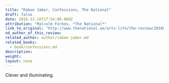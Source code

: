 ```yaml
---
title: "Rabee Jaber, Confessions, The National"
draft: false
date: 2016-12-16T17:54:00.000Z
attribution: "Malcolm Forbes, *The National*"
link_to_original: "http://www.thenational.ae/arts-life/the-review/20160323/book-review-rabee-jabers-confessions---an-unflinching-portrait-of-lebanons-civil-war"
nd_author_of_this_review:
related_author: author/rabee-jaber.md
related_books:
  - book/confessions.md
description:
weight:
layout: none
---
```

Clever and illuminating.

